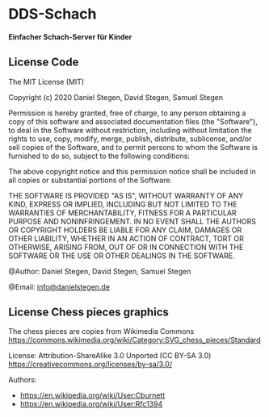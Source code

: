 # DDS-Schach #
#### Einfacher Schach-Server für Kinder ####

## License Code ##

The MIT License (MIT)

Copyright (c) 2020 Daniel Stegen, David Stegen, Samuel Stegen

Permission is hereby granted, free of charge, to any person obtaining a copy
of this software and associated documentation files (the "Software"), to deal
in the Software without restriction, including without limitation the rights
to use, copy, modify, merge, publish, distribute, sublicense, and/or sell
copies of the Software, and to permit persons to whom the Software is
furnished to do so, subject to the following conditions:

The above copyright notice and this permission notice shall be included in all
copies or substantial portions of the Software.

THE SOFTWARE IS PROVIDED "AS IS", WITHOUT WARRANTY OF ANY KIND, EXPRESS OR
IMPLIED, INCLUDING BUT NOT LIMITED TO THE WARRANTIES OF MERCHANTABILITY,
FITNESS FOR A PARTICULAR PURPOSE AND NONINFRINGEMENT. IN NO EVENT SHALL THE
AUTHORS OR COPYRIGHT HOLDERS BE LIABLE FOR ANY CLAIM, DAMAGES OR OTHER
LIABILITY, WHETHER IN AN ACTION OF CONTRACT, TORT OR OTHERWISE, ARISING FROM,
OUT OF OR IN CONNECTION WITH THE SOFTWARE OR THE USE OR OTHER DEALINGS IN THE
SOFTWARE.

@Author: Daniel Stegen, David Stegen, Samuel Stegen

@Email: info@danielstegen.de


## License Chess pieces graphics ##

The chess pieces are copies from Wikimedia Commons
https://commons.wikimedia.org/wiki/Category:SVG_chess_pieces/Standard

License: Attribution-ShareAlike 3.0 Unported (CC BY-SA 3.0)
https://creativecommons.org/licenses/by-sa/3.0/

Authors:
- https://en.wikipedia.org/wiki/User:Cburnett
- https://en.wikipedia.org/wiki/User:Rfc1394
